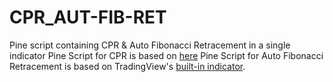# CPR_AUT-FIB-RET
Pine script containing CPR &amp; Auto Fibonacci Retracement in a single indicator
Pine Script for CPR is based on [here](https://in.tradingview.com/script/ZEjS9MPh-CPR-with-SMA-EMA-VWAP-Super-Trend-by-GuruprasadMeduri/)
Pine Script for Auto Fibonacci Retracement is based on TradingView's [built-in indicator](https://in.tradingview.com/chart/?symbol=NSE%3ANIFTY&solution=43000585089).
